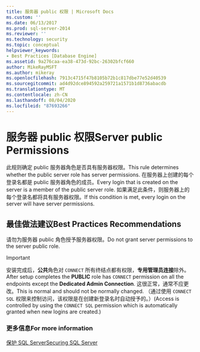 ```yaml
---
title: 服务器 public 权限 | Microsoft Docs
ms.custom: ''
ms.date: 06/13/2017
ms.prod: sql-server-2014
ms.reviewer: ''
ms.technology: security
ms.topic: conceptual
helpviewer_keywords:
- Best Practices [Database Engine]
ms.assetid: 9a276caa-ea38-473d-92bc-26302bfcf660
author: MikeRayMSFT
ms.author: mikeray
ms.openlocfilehash: 7913c4715f47b8105b72b1c817dbe77e52d40539
ms.sourcegitcommit: ad4d92dce894592a259721a1571b1d8736abacdb
ms.translationtype: MT
ms.contentlocale: zh-CN
ms.lasthandoff: 08/04/2020
ms.locfileid: "87693266"
---
```

# <a name="server-public-permissions"></a><span data-ttu-id="eb469-102">服务器 public 权限</span><span class="sxs-lookup"><span data-stu-id="eb469-102">Server public Permissions</span></span>
  <span data-ttu-id="eb469-103">此规则确定 public 服务器角色是否具有服务器权限。</span><span class="sxs-lookup"><span data-stu-id="eb469-103">This rule determines whether the public server role has server permissions.</span></span> <span data-ttu-id="eb469-104">在服务器上创建的每个登录名都是 public 服务器角色的成员。</span><span class="sxs-lookup"><span data-stu-id="eb469-104">Every login that is created on the server is a member of the public server role.</span></span> <span data-ttu-id="eb469-105">如果满足此条件，则服务器上的每个登录名都将具有服务器权限。</span><span class="sxs-lookup"><span data-stu-id="eb469-105">If this condition is met, every login on the server will have server permissions.</span></span>  
  
## <a name="best-practices-recommendations"></a><span data-ttu-id="eb469-106">最佳做法建议</span><span class="sxs-lookup"><span data-stu-id="eb469-106">Best Practices Recommendations</span></span>  
 <span data-ttu-id="eb469-107">请勿为服务器 public 角色授予服务器权限。</span><span class="sxs-lookup"><span data-stu-id="eb469-107">Do not grant server permissions to the server public role.</span></span>  
  
> [!IMPORTANT]  
>  <span data-ttu-id="eb469-108">安装完成后，**公共**角色对 `CONNECT` 所有终结点都有权限，**专用管理员连接**除外。</span><span class="sxs-lookup"><span data-stu-id="eb469-108">After setup completes the **PUBLIC** role has `CONNECT` permission on all the endpoints except the **Dedicated Admin Connection**.</span></span> <span data-ttu-id="eb469-109">这很正常，通常不应更改。</span><span class="sxs-lookup"><span data-stu-id="eb469-109">This is normal and should not be normally changed.</span></span> <span data-ttu-id="eb469-110">（通过使用 `CONNECT SQL` 权限来控制访问，该权限是在创建新登录名时自动授予的。）</span><span class="sxs-lookup"><span data-stu-id="eb469-110">(Access is controlled by using the `CONNECT SQL` permission which is automatically granted when new logins are created.)</span></span>  
  
### <a name="for-more-information"></a><span data-ttu-id="eb469-111">更多信息</span><span class="sxs-lookup"><span data-stu-id="eb469-111">For more information</span></span>  
 [<span data-ttu-id="eb469-112">保护 SQL Server</span><span class="sxs-lookup"><span data-stu-id="eb469-112">Securing SQL Server</span></span>](../security/securing-sql-server.md)  
  
  
